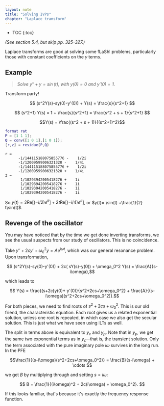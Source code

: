 ```yaml
---
layout: note
title: "Solving IVPs"
chapter: "Laplace transform"
---
```

* TOC
{:toc}

*(See section 5.4, but skip pp. 325-327.)*

Laplace transforms are good at solving some fLaShI problems, particularly those with constant coefficients on the $y$ terms. 

## Example
> *Solve $y'' +y = \sin(t)$, with $y(0)=0$ and $y'(0)=1$.*

Transform party! 

$$ (s^2Y(s)-sy(0)-y'(0)) + Y(s) = \frac{s}{s^2+1} $$

$$ (s^2+1) Y(s) = 1 + \frac{s}{s^2+1} = \frac{s^2 + s + 1}{s^2+1} $$

$$Y(s) = \frac{(s^2 + s + 1)}{(s^2+1)^2}$$

```matlab
format rat
P = [1 1 1];
Q = conv([1 0 1],[1 0 1]);
[r,z] = residue(P,Q)
```

```
r =
      -1/144115188075855776 -    1/2i    
      -1/12009599006321320 -    1/4i    
      -1/144115188075855776 +    1/2i    
      -1/12009599006321320 +    1/4i    
z =
       1/10293942005418276 +    1i      
       1/10293942005418276 +    1i      
       1/10293942005418276 -    1i      
       1/10293942005418276 -    1i      
```

So $y(t) = 2\text{Re}[(-i/2)e^{it}] + 2t \text{Re}[(-i/4)e^{it}]$, or $y(t)= \sin(t) +\frac{1}{2} t\sin(t)$. 

## Revenge of the oscillator

You may have noticed that by the time we get done inverting transforms, we see the usual suspects from our study of oscillators. This is no coincidence.

Take $y'' +2cy' + \omega_0^2 y = A e^{i\omega t}$, which was our general resonance problem. Upon transformation,

$$ (s^2Y(s)-sy(0)-y'(0)) + 2c( sY(s)-y(0)) + \omega_0^2 Y(s) = \frac{A}{s-i\omega},$$

which leads to 

$$ Y(s) = \frac{(s+2c)y(0)+ y'(0)}{s^2+2cs+\omega_0^2} + \frac{A}{(s-i\omega)(s^2+2cs+\omega_0^2)}.$$

For both pieces, we need to find roots of $s^2+2cs+\omega_0^2$. This is our old friend, the characteristic equation. Each root gives us a related exponential solution, unless one root is repeated, in which case we also get the secular solution. This is just what we have seen using ILTs as well. 

The split in terms above is equivalent to $y_c$ and $y_p$. Note that in $y_p$, we get the same two exponential terms as in $y_c$--that is, the transient solution. Only the term associated with the pure imaginary pole $i\omega$ survives in the long run. In the PFE

$$\frac{1}{(s-i\omega)(s^2+2cs+\omega_0^2)} = \frac{B}{s-i\omega} + \cdots $$

we get $B$ by multiplying through and setting $s=i\omega$: 

$$ B = \frac{1}{(i\omega)^2 + 2c(i\omega) + \omega_0^2}. $$

If this looks familiar, that's because it's exactly the frequency response function.

